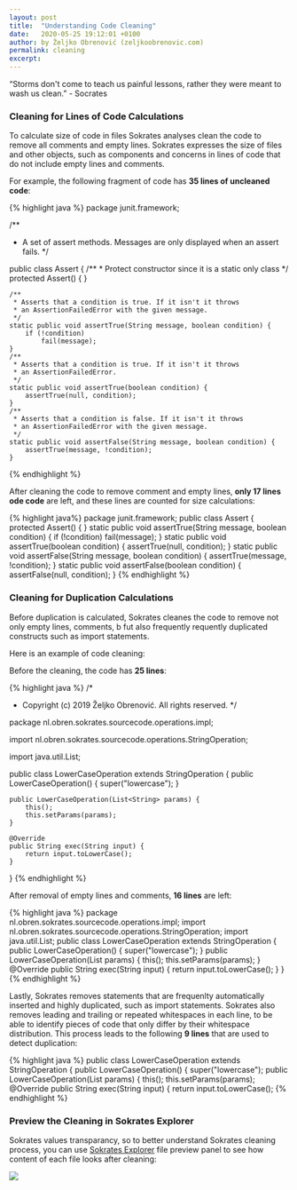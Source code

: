 ```yaml
---
layout: post
title:  "Understanding Code Cleaning"
date:   2020-05-25 19:12:01 +0100
author: by Željko Obrenović (zeljkoobrenovic.com)
permalink: cleaning
excerpt:
---
```


“Storms don't come to teach us painful lessons, rather they were meant to wash us clean.” - Socrates

### Cleaning for Lines of Code Calculations

To calculate size of code in files Sokrates analyses clean the code to remove all comments and empty lines. Sokrates expresses the size of files and other objects, such as components and concerns in lines of code that do not include empty lines and comments.

For example, the following fragment of code has **35 lines of uncleaned code**:

{% highlight java %}
package junit.framework;

/**
 * A set of assert methods.  Messages are only displayed when an assert fails.
 */

public class Assert {
	/**
	 * Protect constructor since it is a static only class
	 */
	protected Assert() {
	}

	/**
	 * Asserts that a condition is true. If it isn't it throws
	 * an AssertionFailedError with the given message.
	 */
	static public void assertTrue(String message, boolean condition) {
		if (!condition)
			fail(message);
	}
	/**
	 * Asserts that a condition is true. If it isn't it throws
	 * an AssertionFailedError.
	 */
	static public void assertTrue(boolean condition) {
		assertTrue(null, condition);
	}
	/**
	 * Asserts that a condition is false. If it isn't it throws
	 * an AssertionFailedError with the given message.
	 */
	static public void assertFalse(String message, boolean condition) {
		assertTrue(message, !condition);
	}
{% endhighlight %}

After cleaning the code to remove comment and empty lines, **only 17 lines ode code** are left, and these lines are counted for size calculations:

{% highlight java%}
package junit.framework;
public class Assert {
    protected Assert() {
    }
    static public void assertTrue(String message, boolean condition) {
        if (!condition)
            fail(message);
    }
    static public void assertTrue(boolean condition) {
        assertTrue(null, condition);
    }
    static public void assertFalse(String message, boolean condition) {
        assertTrue(message, !condition);
    }
    static public void assertFalse(boolean condition) {
        assertFalse(null, condition);
    }
{% endhighlight %}

### Cleaning for Duplication Calculations

Before duplication is calculated, Sokrates cleanes the code to remove not only empty lines, comments, b fut also frequently requently duplicated constructs such as import statements.

Here is an example of code cleaning:

Before the cleaning, the code has **25 lines**:

{% highlight java %}
/*
 * Copyright (c) 2019 Željko Obrenović. All rights reserved.
 */

package nl.obren.sokrates.sourcecode.operations.impl;

import nl.obren.sokrates.sourcecode.operations.StringOperation;

import java.util.List;

public class LowerCaseOperation extends StringOperation {
    public LowerCaseOperation() {
        super("lowercase");
    }

    public LowerCaseOperation(List<String> params) {
        this();
        this.setParams(params);
    }

    @Override
    public String exec(String input) {
        return input.toLowerCase();
    }
}
{% endhighlight %}

After removal of empty lines and comments, **16 lines** are left:

{% highlight java %}
package nl.obren.sokrates.sourcecode.operations.impl;
import nl.obren.sokrates.sourcecode.operations.StringOperation;
import java.util.List;
public class LowerCaseOperation extends StringOperation {
    public LowerCaseOperation() {
        super("lowercase");
    }
    public LowerCaseOperation(List<String> params) {
        this();
        this.setParams(params);
    }
    @Override
    public String exec(String input) {
        return input.toLowerCase();
    }
}
{% endhighlight %}

Lastly, Sokrates removes statements that are frequenlty automatically inserted and highly duplicated, such as import statements. Sokrates also removes leading and trailing or repeated whitespaces in each line, to be able to identify pieces of code that only differ by their whitespace distribution. This process leads to the following **9 lines** that are used to detect duplication:

{% highlight java %}
public class LowerCaseOperation extends StringOperation {
public LowerCaseOperation() {
super("lowercase");
public LowerCaseOperation(List<String> params) {
this();
this.setParams(params);
@Override
public String exec(String input) {
return input.toLowerCase();
{% endhighlight %}


### Preview the Cleaning in Sokrates Explorer

Sokrates values transparancy, so to better understand Sokrates cleaning process, you can use [Sokrates Explorer](/book/explorer) file preview panel to see how content of each file looks after cleaning:

![](assets/images/sokrates/cleaning-explorer-preview.png)
